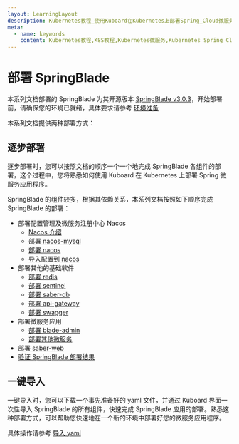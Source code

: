 ```yaml
---
layout: LearningLayout
description: Kubernetes教程_使用Kuboard在Kubernetes上部署Spring_Cloud微服务平台SpringBlade
meta:
  - name: keywords
    content: Kubernetes教程,K8S教程,Kubernetes微服务,Kubernetes Spring Cloud
---
```


# 部署 SpringBlade

<AdSenseTitle/>

本系列文档部署的 SpringBlade 为其开源版本 [SpringBlade v3.0.3](https://gitee.com/smallc/SpringBlade/tree/v3.0.3/)，开始部署前，请确保您的环境已就绪，具体要求请参考 [环境准备](../prepare/prepare.html)

本系列文档提供两种部署方式：

## 逐步部署

逐步部署时，您可以按照文档的顺序一个一个地完成 SpringBlade 各组件的部署，这个过程中，您将熟悉如何使用 Kuboard 在 Kubernetes 上部署 Spring 微服务应用程序。

SpringBlade 的组件较多，根据其依赖关系，本系列文档按照如下顺序完成 SpringBlade 的部署：

* 部署配置管理及微服务注册中心 Nacos
  * [Nacos 介绍](./nacos.html)
  * [部署 nacos-mysql](./nacos-mysql.html)
  * [部署 nacos](./nacos-install.html)
  * [导入配置到 nacos](./nacos-config.html)
* 部署其他的基础软件
  * [部署 redis](./m-redis.html)
  * [部署 sentinel](./m-sentinel.html)
  * [部署 saber-db](./m-saber-db.html)
  * [部署 api-gateway](./m-gateway.html)
  * [部署 swagger](./m-swagger.html)
* 部署微服务应用
  * [部署 blade-admin](./blade-admin.html)
  * [部署其他微服务](./blade-others.html)
* [部署 saber-web](./saber-web.html)
* [验证 SpringBlade 部署结果](./validate.html)



## 一键导入

一键导入时，您可以下载一个事先准备好的 yaml 文件，并通过 Kuboard 界面一次性导入 SpringBlade 的所有组件，快速完成 SpringBlade 应用的部署。熟悉这种部署方式，可以帮助您快速地在一个新的环境中部署好您的微服务应用程序。

具体操作请参考 [导入 yaml](../import/import.html)



